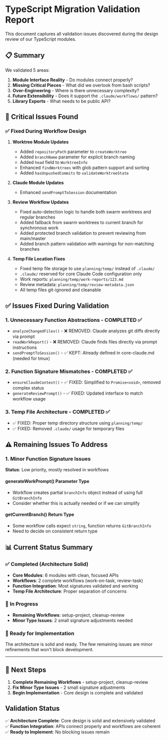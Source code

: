 # TypeScript Migration Validation Report

This document captures all validation issues discovered during the design review of our TypeScript modules.

## 📋 Summary

We validated 5 areas:
1. **Module Interface Reality** - Do modules connect properly?
2. **Missing Critical Pieces** - What did we overlook from bash scripts?
3. **Over-Engineering** - Where is there unnecessary complexity?
4. **Future Extensibility** - Does it support the `.claude/workflows/` pattern?
5. **Library Exports** - What needs to be public API?

## 🚨 Critical Issues Found

### ✅ Fixed During Workflow Design

1. **Worktree Module Updates**
   - Added `repositoryPath` parameter to `createWorktree`
   - Added `branchName` parameter for explicit branch naming
   - Added `head` field to `WorktreeInfo` 
   - Enhanced `findWorktrees` with glob pattern support and sorting
   - Added `hasUnpushedCommits` to `validateWorktreeState`

2. **Claude Module Updates**
   - Enhanced `sendPromptToSession` documentation

3. **Review Workflow Updates**
   - Fixed auto-detection logic to handle both swarm worktrees and regular branches
   - Added fallback from swarm worktrees to current branch for synchronous work
   - Added protected branch validation to prevent reviewing from main/master
   - Added branch pattern validation with warnings for non-matching branches

4. **Temp File Location Fixes**
   - Fixed temp file storage to use `planning/temp/` instead of `.claude/`
   - `.claude/` reserved for core Claude Code configuration only
   - Work reports: `planning/temp/work-reports/123.md`
   - Review metadata: `planning/temp/review-metadata.json`
   - All temp files git-ignored and cleanable

## ✅ Issues Fixed During Validation

### 1. Unnecessary Function Abstractions - COMPLETED ✅
- `analyzeChangedFiles()` - ❌ REMOVED: Claude analyzes git diffs directly via prompt
- `readWorkReport()` - ❌ REMOVED: Claude finds files directly via prompt instructions
- `sendPromptToSession()` - ✅ KEPT: Already defined in core-claude.md (needed for tmux)

### 2. Function Signature Mismatches - COMPLETED ✅
- `ensureClaudeContext()` - ✅ FIXED: Simplified to `Promise<void>`, removed complex status
- `generateReviewPrompt()` - ✅ FIXED: Updated interface to match workflow usage

### 3. Temp File Architecture - COMPLETED ✅  
- ✅ FIXED: Proper temp directory structure using `planning/temp/`
- ✅ FIXED: Removed `.claude/` usage for temporary files

## ⚠️ Remaining Issues To Address

### 1. Minor Function Signature Issues
**Status**: Low priority, mostly resolved in workflows

#### generateWorkPrompt() Parameter Type  
- Workflow creates partial `branchInfo` object instead of using full `GitBranchInfo`
- Consider whether this is actually needed or if we can simplify

#### getCurrentBranch() Return Type
- Some workflow calls expect `string`, function returns `GitBranchInfo`  
- Need to decide on consistent return type

## 📊 Current Status Summary

### ✅ Completed (Architecture Solid)
- **Core Modules**: 6 modules with clean, focused APIs
- **Workflows**: 2 complete workflows (work-on-task, review-task)  
- **Function Integration**: Most signatures validated and working
- **Temp File Architecture**: Proper separation of concerns

### 🔄 In Progress  
- **Remaining Workflows**: setup-project, cleanup-review
- **Minor Type Issues**: 2 small signature adjustments needed

### 🎯 Ready for Implementation
The architecture is solid and ready. The few remaining issues are minor refinements that won't block development.

---

## 🎯 Next Steps

1. **Complete Remaining Workflows** - setup-project, cleanup-review
2. **Fix Minor Type Issues** - 2 small signature adjustments
3. **Begin Implementation** - Core design is complete and validated

## Validation Status

✅ **Architecture Complete**: Core design is solid and extensively validated  
✅ **Function Integration**: APIs connect properly and workflows are coherent  
✅ **Ready to Implement**: No blocking issues remain